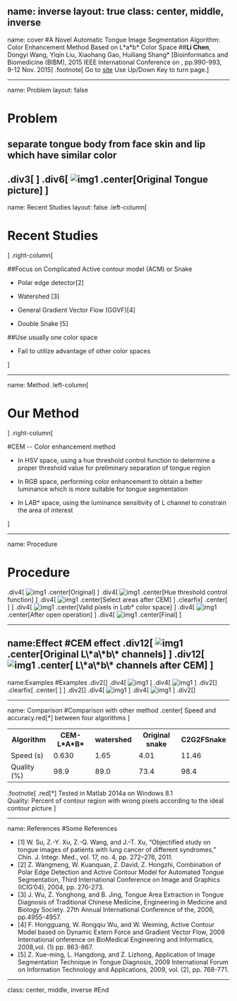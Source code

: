 name: inverse
layout: true
class: center, middle, inverse
---
name: cover
#A Novel Automatic Tongue Image Segmentation Algorithm: Color Enhancement Method Based on L\*a\*b\* Color Space
##**Li Chen**, Dongyi Wang, Yiqin Liu, Xiaohang Gao, Huiliang Shang\*
[Bioinformatics and Biomedicine (BIBM), 2015 IEEE International Conference on , pp.990-993, 9-12 Nov. 2015]
.footnote[ Go to [site](http://ieeexplore.ieee.org/xpl/articleDetails.jsp?arnumber=7359818) Use Up/Down Key to turn page.]

---
name: Problem
layout: false
# Problem
## separate tongue body from face skin and lip which have similar color
.div3[
]
.div6[
![img1](/thinkcmfx/tpl/simplebootx/Public/simpleboot/remark/cem/precedure1.jpg "Tongue")
.center[Original Tongue picture]
]
---
name: Recent Studies
layout: false
.left-column[
  # Recent Studies 
]
.right-column[
  
##Focus on Complicated Active contour model (ACM) or Snake

- Polar edge detector[2]

- Watershed [3]

- General Gradient Vector Flow (GGVF)[4]

- Double Snake [5]

##Use usually one color space

- Fail to utilize advantage of other color spaces

]

---
name: Method
.left-column[
  # Our Method 
]
.right-column[

#CEM -- Color enhancement method

- In HSV space, using a hue threshold control function to determine a proper threshold value for preliminary separation of tongue region

- In RGB space, performing color enhancement to obtain a better luminance which is more suitable for tongue segmentation

- In L*A*B* space, using the luminance sensitivity of L channel to constrain the area of interest

]
  
---
name: Procedure
# Procedure
.div4[
![img1](/thinkcmfx/tpl/simplebootx/Public/simpleboot/remark/cem/precedure1.jpg "Original")
.center[Original]
]
.div4[
![img1](/thinkcmfx/tpl/simplebootx/Public/simpleboot/remark/cem/precedure2.jpg "hue threshold control function")
.center[Hue threshold control function]
]
.div4[
![img1](/thinkcmfx/tpl/simplebootx/Public/simpleboot/remark/cem/precedure3.jpg "Select areas after CEM")
.center[Select areas after CEM]
]
.clearfix[
.center[ ]
]
.div4[
![img1](/thinkcmfx/tpl/simplebootx/Public/simpleboot/remark/cem/precedure4.jpg "Valid pixels in L*a*b* color space")
.center[Valid pixels in L*a*b* color space]
]
.div4[
![img1](/thinkcmfx/tpl/simplebootx/Public/simpleboot/remark/cem/precedure5.jpg "After open operation")
.center[After open operation]
]
.div4[
![img1](/thinkcmfx/tpl/simplebootx/Public/simpleboot/remark/cem/precedure6.jpg "Final")
.center[Final]
]

---
name:Effect
#CEM effect
.div12[
![img1](/thinkcmfx/tpl/simplebootx/Public/simpleboot/remark/cem/lab_before.jpg "Lab before")
.center[Original L\\\*a\\\*b\\\* channels]
]
.div12[
![img1](/thinkcmfx/tpl/simplebootx/Public/simpleboot/remark/cem/lab_after.jpg "Lab before")
.center[ L\\\*a\\\*b\\\* channels after CEM]
]
---
name:Examples
#Examples
.div2[]
.div4[
![img1](/thinkcmfx/tpl/simplebootx/Public/simpleboot/remark/cem/example1.jpg "example1")
]
.div4[
![img1](/thinkcmfx/tpl/simplebootx/Public/simpleboot/remark/cem/example2.jpg "example2")
]
.div2[]
.clearfix[
.center[ ]
]
.div2[]
.div4[
![img1](/thinkcmfx/tpl/simplebootx/Public/simpleboot/remark/cem/example3.jpg "example3")
]
.div4[
![img1](/thinkcmfx/tpl/simplebootx/Public/simpleboot/remark/cem/example4.jpg "example4")
]
.div2[]

---
name: Comparison
#Comparison with other method
.center[ Speed and accuracy.red[&#42;] between four algorithms ]
<table>
	<tr>
		<th>Algorithm</th><th>CEM-L*A*B*</th><th>watershed</th><th>Original snake</th><th>C2G2FSnake</th>
	</tr>
	<tr>
		<td>Speed (s)</td><td>0.630</td><td>1.65</td><td>4.01</td><td>11.46</td>
	</tr>
	<tr>
		<td>Quality (%)</td><td>98.9</td><td>89.0</td><td>73.4</td><td>98.4</td>
	</tr>
</table>


.footnote[
.red[&#42;] Tested in Matlab 2014a on Windows 8.1<br/>
Quality: Percent of contour region with wrong pixels according to the ideal contour picture
]

---
name: References
#Some References
- [1] W. Su, Z.-Y. Xu, Z.-Q. Wang, and J.-T. Xu, “Objectified study on tongue images of patients with lung cancer of different syndromes,” Chin. J. Integr. Med., vol. 17, no. 4, pp. 272–276, 2011.
- [2] Z. Wangmeng, W. Kuanquan, Z. David, Z. Hongzhi, Combination of Polar Edge Detection and Active Contour Model for Automated Tongue Segmentation, Third International Conference on Image and Graphics (ICIG’04), 2004, pp. 270-273.
- [3] J. Wu, Z. Yonghong, and B. Jing, Tongue Area Extraction in Tongue Diagnosis of Traditional Chinese Medicine, Engineering in Medicine and
Biology Society. 27th Annual International Conference of the, 2006, pp.4955-4957. 
- [4] F. Hongguang, W. Rongqiu Wu, and W. Weiming, Active Contour Model based on Dynamic Extern Force and Gradient Vector Flow, 2008 International onference on BioMedical Engineering and Informatics, 2008,vol. (1) pp. 863-867. 
- [5] Z. Xue-ming, L. Hangdong, and Z. Lizhong, Application of Image Segmentation Technique in Tongue Diagnosis, 2009 International Forum on Information Technology and Applications, 2009, vol. (2), pp. 768-771.


---
class: center, middle, inverse
#End